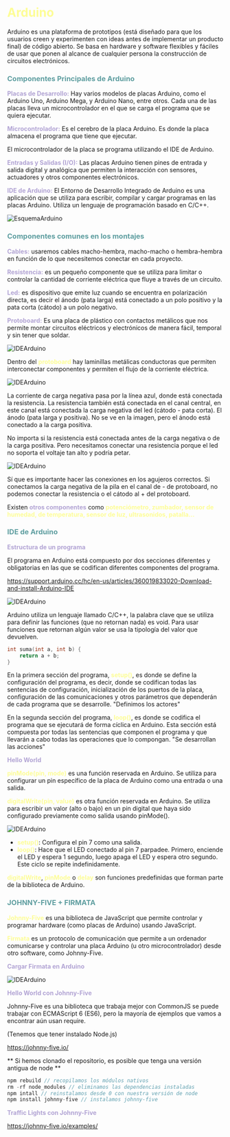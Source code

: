 # <span style="color: #FDFD96;">Arduino</span>

Arduino es una plataforma de prototipos (está diseñado para que los usuarios creen y experimenten con ideas antes de implementar un producto final) de código abierto. Se basa en hardware y software flexibles y fáciles de usar que ponen al alcance de cualquier persona la construcción de circuitos electrónicos.

### <span style="color: #5F9EA0;">Componentes Principales de Arduino</span>

<span style="color: #B2A4D4;">**Placas de Desarrollo:**</span>
Hay varios modelos de placas Arduino, como el Arduino Uno, Arduino Mega, y Arduino Nano, entre otros. Cada una de las placas lleva un microcontrolador en el que se carga el programa que se quiera ejecutar.

<span style="color: #B2A4D4;">**Microcontrolador:**</span>
Es el cerebro de la placa Arduino. Es donde la placa almacena el programa que tiene que ejecutar.

El microcontrolador de la placa se programa utilizando el IDE de Arduino.

<span style="color: #B2A4D4;">**Entradas y Salidas (I/O):**</span>
Las placas Arduino tienen pines de entrada y salida digital y analógica que permiten la interacción con sensores, actuadores y otros componentes electrónicos.

<span style="color: #B2A4D4;">**IDE de Arduino:**</span>
El Entorno de Desarrollo Integrado de Arduino es una aplicación que se utiliza para escribir, compilar y cargar programas en las placas Arduino. Utiliza un lenguaje de programación basado en C/C++.

![EsquemaArduino](image1.png)

### <span style="color: #5F9EA0;">Componentes comunes en los montajes</span>

<span style="color: #B2A4D4;">**Cables:**</span> usaremos cables macho-hembra, macho-macho o hembra-hembra en función de lo que necesitemos conectar en cada proyecto.

<span style="color: #B2A4D4;">**Resistencia:**</span> es un pequeño componente que se utiliza para limitar o controlar la cantidad de corriente eléctrica que fluye a través de un circuito.

<span style="color: #B2A4D4;">**Led:**</span> es dispositivo que emite luz cuando se encuentra en polarización directa, es decir el ánodo (pata larga) está conectado a un polo positivo y la pata corta (cátodo) a un polo negativo.

<span style="color: #B2A4D4;">**Protoboard:**</span>
Es una placa de plástico con contactos metálicos que nos permite montar circuitos eléctricos y electrónicos de manera fácil, temporal y sin tener que soldar.

![IDEArduino](image3.png)

Dentro del <span style="color: #FDFD96;">**protoboard**</span> hay laminillas metálicas conductoras que permiten interconectar componentes y permiten el flujo de la corriente eléctrica.

![IDEArduino](image4.png)

La corriente de carga negativa pasa por la línea azul, donde está conectada la resistencia. La resistencia también está conectada en el canal central, en este canal está conectada la carga negativa del led (cátodo - pata corta). El ánodo (pata larga y positiva). No se ve en la imagen, pero el ánodo está conectado a la carga positiva.

No importa si la resistencia está conectada antes de la carga negativa o de la carga positiva. Pero necesitamos conectar una resistencia porque el led no soporta el voltaje tan alto y podría petar.

![IDEArduino](image5.png)

Sí que es importante hacer las conexiones en los agujeros correctos. Si conectamos la carga negativa de la pila en el canal de - de protoboard, no podemos conectar la resistencia o el cátodo al + del protoboard.

Existen <span style="color: #B2A4D4;">**otros componentes**</span> como <span style="color: #FDFD96;">**potenciómetro, zumbador, sensor de humedad, de temperatura, sensor de luz, ultrasonidos, patalla...**</span>

### <span style="color: #5F9EA0;">IDE de Arduino</span>

<span style="color: #B2A4D4;">**Estructura de un programa**</span>

El programa en Arduino está compuesto por dos secciones diferentes y obligatorias en las que se codifican diferentes componentes del programa.

https://support.arduino.cc/hc/en-us/articles/360019833020-Download-and-install-Arduino-IDE


![IDEArduino](image2.png)

Arduino utiliza un lenguaje llamado C/C++, la palabra clave que se utiliza para definir las funciones (que no retornan nada) es void. Para usar funciones que retornan algún valor se usa la tipología del valor que devuelven. 

```cpp
int suma(int a, int b) {
    return a + b;
}
```



En la primera sección del programa, <span style="color: #FDFD96;">**setup()**</span>, es donde se define la configuración del programa, es decir, donde se codifican todas las sentencias de configuración, inicialización de los puertos de la placa, configuración de las comunicaciones y otros parámetros que dependerán de cada programa que se desarrolle. "Definimos los actores"

En la segunda sección del programa, <span style="color: #FDFD96;">**loop()**</span>, es donde se codifica el programa que se ejecutará de forma cíclica en Arduino. Esta sección está compuesta por todas las sentencias que componen el programa y que llevarán a cabo todas las operaciones que lo compongan. "Se desarrollan las acciones"

<span style="color: #B2A4D4;">**Hello World**</span>

<span style="color: #FDFD96;">**pinMode(pin, mode)**</span> es una función reservada en Arduino. Se utiliza para configurar un pin específico de la placa de Arduino como una entrada o una salida. 

<span style="color: #FDFD96;">**digitalWrite(pin, value)**</span> es otra función reservada en Arduino. Se utiliza para escribir un valor (alto o bajo) en un pin digital que haya sido configurado previamente como salida usando pinMode(). 

![IDEArduino](image6.png)

- <span style="color: #FDFD96;">**setup()**</span>: Configura el pin 7 como una salida.
- <span style="color: #FDFD96;">**loop()**</span>: Hace que el LED conectado al pin 7 parpadee. Primero, enciende el LED y espera 1 segundo, luego apaga el LED y espera otro segundo. Este ciclo se repite indefinidamente.

<span style="color: #FDFD96;">**digitalWrite**</span>, <span style="color: #FDFD96;">**pinMode**</span> o <span style="color: #FDFD96;">**delay**</span> son funciones predefinidas que forman parte de la biblioteca de Arduino.


### <span style="color: #5F9EA0;">JOHNNY-FIVE + FIRMATA</span>



<span style="color: #FDFD96;">**Johnny-Five**</span> es una biblioteca de JavaScript que permite controlar y programar hardware (como placas de Arduino) usando JavaScript. 

<span style="color: #FDFD96;">**Firmata**</span> es un protocolo de comunicación que permite a un ordenador comunicarse y controlar una placa Arduino (u otro microcontrolador) desde otro software, como Johnny-Five. 

<span style="color: #B2A4D4;">**Cargar Firmata en Arduino**</span>

![IDEArduino](image7.png)

<span style="color: #B2A4D4;">**Hello World con Johnny-Five**</span>

Johnny-Five es una biblioteca que trabaja mejor con CommonJS se puede trabajar con ECMAScript 6 (ES6), pero la mayoría de ejemplos que vamos a encontrar aún usan require. 

(Tenemos que tener instalado Node.js)


https://johnny-five.io/


** Si hemos clonado el repositorio, es posible que tenga una versión antigua de node **

```cpp
npm rebuild // recopilamos los módulos nativos
rm -rf node_modules // eliminamos las dependencias instaladas
npm intall // reinstalamos desde 0 con nuestra versión de node
npm install johnny-five // instalamos johnny-five
```

<span style="color: #B2A4D4;">**Traffic Lights con Johnny-Five**</span>

https://johnny-five.io/examples/
